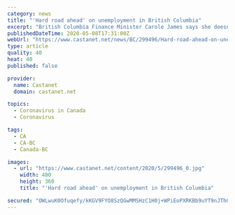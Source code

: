```yaml
---
category: news
title: "'Hard road ahead' on unemployment in British Columbia"
excerpt: "British Columbia Finance Minister Carole James says she doesn't want to sugar coat what will be a hard road ahead as labour force figures show the province lost a quarter of a million jobs in April."
publishedDateTime: 2020-05-08T17:31:00Z
webUrl: "https://www.castanet.net/news/BC/299496/Hard-road-ahead-on-unemployment-in-British-Columbia"
type: article
quality: 40
heat: 40
published: false

provider:
  name: Castanet
  domain: castanet.net

topics:
  - Coronavirus in Canada
  - Coronavirus

tags:
  - CA
  - CA-BC
  - Canada-BC

images:
  - url: "https://www.castanet.net/content/2020/5/299496_0.jpg"
    width: 480
    height: 360
    title: "'Hard road ahead' on unemployment in British Columbia"

secured: "OWLwuK0Ofuqefy/kKGV9FYO8SzQGwMMSHzC1H0j+WPiEoPXRKBb9uYT9nJThG+7Kh6ShEbc1k9UXJ/0bxi561kU/KTPQCX/I+9kvvIuZ6oANXqTKomDTfI3Y7dtcE2IukbOMtNppdgSnS8G1mKQZr81NYjyk5zB+qmpAcK/Zz3y8MRqT5bdNJF3x2Ig7GqhvhDEO2EXOkgXT98/eU1JT2gq4JCa6v+HHozwG9IQRqIks4vhffRgUAt4MmK/vDL63NiYe65TVWoW5cz2iCu+ZDzq+yPjqQSHUd8IOjDdTpkBcqfTyK6/nGWlYZ9vuYJf1;rtLfKIcHYy8qlf91ZmHZmA=="
---
```


